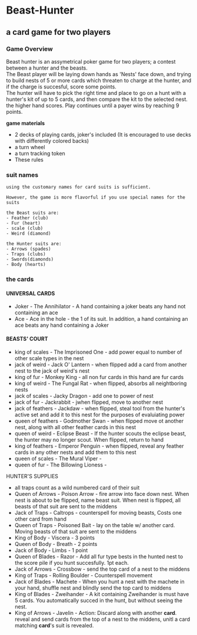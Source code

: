 # Beast-Hunter
## a card game for two players
### Game Overview
Beast hunter is an assymetrical poker game for two players; a contest between a hunter and the beasts.  
The Beast player will be laying down hands as 'Nests' face down, and trying to build nests of 5 or more cards which threaten to 
charge at the hunter, and if the charge is succesful, score some points.  
The hunter will have to pick the right time and place to go on a hunt with a hunter's kit of up to 5 cards, and then compare the kit
to the selected nest. the higher hand scores.
  Play continues until a payer wins by reaching 9 points.

__game materials__

- 2 decks of playing cards, joker's included (It is encouraged to use decks with differently colored backs)
- a turn wheel
- a turn tracking token
- These rules
	
### suit names
	using the customary names for card suits is sufficient. 
	
	However, the game is more flavorful if you use special names for the suits
	
	the Beast suits are: 
	- Feather (club) 
	- Fur (heart) 
	- scale (club) 
	- Weird (diamond)
	
	the Hunter suits are: 
	- Arrows (spades) 
	- Traps (clubs) 
	- Swords(diamonds) 
	- Body (hearts)
### the cards
#### UNIVERSAL CARDS
- Joker - The Annihilator - A hand containing a joker beats any hand not containing an ace
- Ace - Ace in the hole - the 1 of its suit. In addition, a hand containing an ace beats any hand containing a Joker

#### BEASTS' COURT
- king of scales - The Imprisoned One - add power equal to number of other scale types in the nest
- jack of weird  - Jack O' Lantern - when flipped add a card from another nest to the jack of weird's nest
- king of fur - Monkey King - all non fur cards in this hand are fur cards
- king of weird - The Fungal Rat - when flipped, absorbs all neightboring nests
- jack of scales - Jacky Dragon - add one to power of nest
- jack of fur - Jackrabbit - jwhen flipped, move to another nest
- jack of feathers - Jackdaw - when flipped, steal tool from the hunter's active set and add it to this nest for the purposes of evaluiating power
- queen of feathers - Godmother Swan - when flipped move ot another nest, along with all other feather cards in this nest
- queen of weird - Eclipse Beast - If the hunter scouts the eclipse beast, the hunter may no longer scout. When flipped, return to hand
- king of feathers - Emperor Penguin - when flipped, reveal any feather cards in any other nests and add them to this nest
- queen of scales - The Mural Viper - 
- queen of fur - The Billowing Lioness - 

HUNTER'S SUPPLIES
- all traps count as a wild numbered card of their suit
- Queen of Arrows - Poison Arrow - fire arrow into face down nest. When nest is about to be flipped, name beast suit. When nest is flipped, all beasts of that suit are sent to the middens
- Jack of Traps - Caltrops - counterspell for moving beasts, Costs one other card from hand
- Queen of Traps - Poisoned Bait - lay on the table w/ another card. Moving beasts of that suit are sent to the middens
- King of Body - Viscera - 3 points
- Queen of Body - Breath - 2 points
- Jack of Body - Limbs - 1 point
- Queen of Blades - Razor - Add all fur type bests in the hunted nest to the score pile if you hunt succesfully. 1pt each.
- Jack of Arrows - Crossbow - send the top card of a nest to the middens
- King of Traps - Rolling Boulder - Counterspell movement
- Jack of Blades - Machete - When you hunt a nest with the machete in your hand, shuffle nest and blindly send the top card to middens 
- King of Blades - Zweihander - A kit containing Zweihander is must have 5 cards. You automatically succed in the hunt, but without seeing the nest.
- King of Arrows - Javelin - Action: Discard along with another __card__. reveal and send cards from the top of a nest to the middens, unitl a card matching __card__'s suit is revealed.


